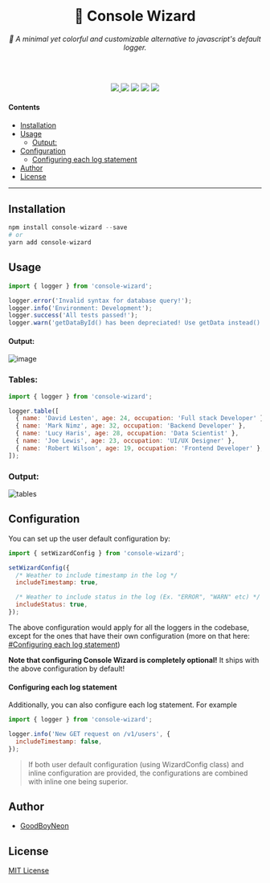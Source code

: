 <div align="center">
	<br />
	<p>
    <h1 align="center">🌈 Console Wizard</h1>
  <h6 align="center">🚀 A minimal yet colorful and customizable alternative to javascript's default logger.</h6>
	</p>
	<br />
	<p>
    <a href="https://www.npmjs.com/package/console-wizard"><img src="https://img.shields.io/npm/v/console-wizard?style=flat-square&logo=npm"</a>
		<a href="https://www.npmjs.com/package/console-wizard"><img src="https://img.shields.io/npm/dt/console-wizard?style=flat-square&logo=npm"/></a>
    <a href="https://www.github.com/GoodBoyNeon/console-wizard"><img src="https://img.shields.io/github/issues/GoodBoyNeon/console-wizard?style=flat-square&logo=github" /></a>
    <a href="https://www.github.com/GoodBoyNeon/console-wizard"><img src="https://img.shields.io/github/issues-pr/GoodBoyNeon/console-wizard?style=flat-square&logo=github" /></a>
    <a href="https://www.github.com/GoodBoyNeon/console-wizard"><img src="https://img.shields.io/github/actions/workflow/status/GoodBoyNeon/console-wizard/build.yml?style=flat-square&logo=github" /></a>
	</p>
</div>

#### Contents

<!--toc:start-->

- [Installation](#installation)
- [Usage](#usage)
  - [Output:](#output)
- [Configuration](#configuration)
  - [Configuring each log statement](#configuring-each-log-statement)
- [Author](#author)
- [License](#license)
<!--toc:end-->

---

## Installation

```py
npm install console-wizard --save
# or
yarn add console-wizard
```

## Usage

```js
import { logger } from 'console-wizard';

logger.error('Invalid syntax for database query!');
logger.info('Environment: Development');
logger.success('All tests passed!');
logger.warn('getDataById() has been depreciated! Use getData instead()');
```

#### Output:

![image](https://github.com/GoodBoyNeon/console-wizard/assets/93624576/fdee992a-bab8-4b97-9a4a-2d7736867237)

### Tables:

```js
import { logger } from 'console-wizard';

logger.table([
  { name: 'David Lesten', age: 24, occupation: 'Full stack Developer' },
  { name: 'Mark Nimz', age: 32, occupation: 'Backend Developer' },
  { name: 'Lucy Haris', age: 28, occupation: 'Data Scientist' },
  { name: 'Joe Lewis', age: 23, occupation: 'UI/UX Designer' },
  { name: 'Robert Wilson', age: 19, occupation: 'Frontend Developer' },
]);
```

### Output:

![tables](./docs/img/table.png)

## Configuration

You can set up the user default configuration by:

```js
import { setWizardConfig } from 'console-wizard';

setWizardConfig({
  /* Weather to include timestamp in the log */
  includeTimestamp: true,

  /* Weather to include status in the log (Ex. "ERROR", "WARN" etc) */
  includeStatus: true,
});
```

The above configuration would apply for all the loggers in the codebase, except for the ones that have their own configuration (more on that here: [#Configuring each log statement]())

**Note that configuring Console Wizard is completely optional!** It ships with the above configuration by default!

#### Configuring each log statement

Additionally, you can also configure each log statement. For example

```js
import { logger } from 'console-wizard';

logger.info('New GET request on /v1/users', {
  includeTimestamp: false,
});
```

> If both user default configuration (using WizardConfig class) and inline configuration are provided, the configurations are combined with inline one being superior.

## Author

- [GoodBoyNeon](https://neon.is-a.dev/)

## License

[MIT License](https://mit-license.org/)
